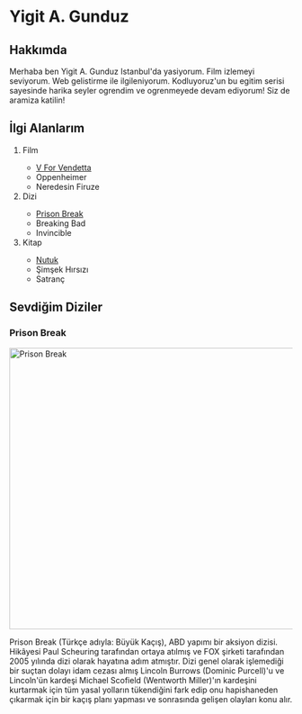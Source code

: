 <h1>Yigit A. Gunduz</h1>
<h2>Hakkımda</h2>
<p>Merhaba ben Yigit A. Gunduz Istanbul'da yasiyorum. Film izlemeyi seviyorum. Web gelistirme
    ile ilgileniyorum. Kodluyoruz'un bu egitim serisi sayesinde harika seyler ogrendim ve ogrenmeyede 
    devam ediyorum! Siz de aramiza katilin!
</p>

<h2>İlgi Alanlarım</h2>

<ol>
    <li>Film</li>
    <ul>
        <li>
            <a href="https://www.imdb.com/title/tt0434409/" target="_blank" >
                V For Vendetta
            </a>
        </li>
        <li>Oppenheimer</li>
        <li>Neredesin Firuze</li>
    </ul>
    <li>Dizi</li>
    <ul>
        <li>
            <a href="https://www.imdb.com/title/tt0455275/" target="_blank" >
                Prison Break
            </a>
        </li>
        <li>Breaking Bad</li>
        <li>Invincible</li>
    </ul>
    <li>Kitap</li>
    <ul>
        <li>
            <a href="https://www.goodreads.com/book/show/783510.Nutuk" target="_blank" >
                Nutuk
            </a>
        </li>
        <li>Şimşek Hırsızı</li>
        <li>Satranç</li>
    </ul>
</ol>

<h2>Sevdiğim Diziler</h2>
<h3>Prison Break</h3>
<img width="900" height="500" src="file:///C:/Users/yigit/OneDrive/Masa%C3%BCst%C3%BC/kod/images/2.jpg" alt="Prison Break">
<p>Prison Break (Türkçe adıyla: Büyük Kaçış), ABD yapımı bir aksiyon dizisi. Hikâyesi Paul Scheuring tarafından ortaya atılmış ve FOX şirketi tarafından 2005 yılında dizi olarak hayatına adım atmıştır. Dizi genel olarak işlemediği bir suçtan dolayı idam cezası almış Lincoln Burrows (Dominic Purcell)'u ve Lincoln'ün kardeşi Michael Scofield (Wentworth Miller)'ın kardeşini kurtarmak için tüm yasal yolların tükendiğini fark edip onu hapishaneden çıkarmak için bir kaçış planı yapması ve sonrasında gelişen olayları konu alır.</p> 
 
